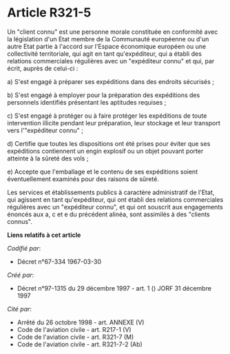 # Article R321-5

Un "client connu" est une personne morale constituée en conformité avec la législation d'un Etat membre de la Communauté
européenne ou d'un autre Etat partie à l'accord sur l'Espace économique européen ou une collectivité territoriale, qui agit
en tant qu'expéditeur, qui a établi des relations commerciales régulières avec un "expéditeur connu" et qui, par écrit,
auprès de celui-ci :

a) S'est engagé à préparer ses expéditions dans des endroits sécurisés ;

b) S'est engagé à employer pour la préparation des expéditions des personnels identifiés présentant les aptitudes requises ;

c) S'est engagé à protéger ou à faire protéger les expéditions de toute intervention illicite pendant leur préparation, leur
stockage et leur transport vers l'"expéditeur connu" ;

d) Certifie que toutes les dispositions ont été prises pour éviter que ses expéditions contiennent un engin explosif ou un
objet pouvant porter atteinte à la sûreté des vols ;

e) Accepte que l'emballage et le contenu de ses expéditions soient éventuellement examinés pour des raisons de sûreté.

Les services et établissements publics à caractère administratif de l'Etat, qui agissent en tant qu'expéditeur, qui ont
établi des relations commerciales régulières avec un "expéditeur connu", et qui ont souscrit aux engagements énoncés aux a, c
et e du précédent alinéa, sont assimilés à des "clients connus".

**Liens relatifs à cet article**

_Codifié par_:

  - Décret n°67-334 1967-03-30

_Créé par_:

  - Décret n°97-1315 du 29 décembre 1997 - art. 1 () JORF 31 décembre 1997

_Cité par_:

  - Arrêté du 26 octobre 1998 - art. ANNEXE (V)
  - Code de l'aviation civile - art. R217-1 (V)
  - Code de l'aviation civile - art. R321-7 (M)
  - Code de l'aviation civile - art. R321-7-2 (Ab)
